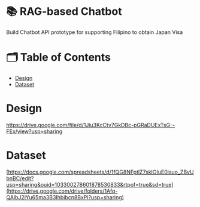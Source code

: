 # 📚 RAG-based Chatbot

Build Chatbot API prototype for supporting Filipino to obtain Japan Visa

# 🗂️ Table of Contents
- [Design](#design)
- [Dataset](#dataset)

# Design

https://drive.google.com/file/d/1Jiu3KcCtv7GkDBc-pGRaDUExTsG--FEx/view?usp=sharing

# Dataset
[https://docs.google.com/spreadsheets/d/1fQG8NFptlZ7sklOIuE0isuo_ZBvUbnBC/edit?usp=sharing&ouid=103300278601878530833&rtpof=true&sd=true](https://drive.google.com/drive/folders/1Afq-QAlbJ2lYu65ma3B3Ihbibcn8BxPi?usp=sharing)
